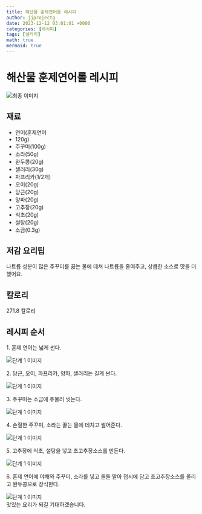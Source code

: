 ```yaml
---
title: 해산물 훈제연어롤 레시피
author: jjprojectg
date: 2023-12-12 03:01:01 +0000
categories: [레시피]
tags: [샐러리]
math: true
mermaid: true
---
```

<meta name="og:type" content="website"/>
<meta charset="UTF-8"/>
<div class="header">
  <h1>해산물 훈제연어롤 레시피</h1>
</div>

<div class="container my-4">
  <div class="row">
    <div class="col-12 col-md-6">
      <div class="recipe-image">
        <img src="http://www.foodsafetykorea.go.kr/uploadimg/cook/10_00612_2.png" class="step-image" alt="최종 이미지"/>
      </div>
    </div>
    <div class="col-12 col-md-6">
      <div class="ingredients">
        <h2>재료</h2>
        <ul class="card">
          <li> 연어(훈제연어 </li>
          <li>  120g) </li>
          <li>  주꾸미(100g) </li>
          <li>  소라(50g) </li>
          <li>  완두콩(20g) </li>
          <li> 샐러리(30g) </li>
          <li>  파프리카(1/2개) </li>
          <li>  오이(20g) </li>
          <li>  당근(20g) </li>
          <li> 양파(20g) </li>
          <li>  고추장(20g) </li>
          <li>  식초(20g) </li>
          <li>  설탕(20g) </li>
          <li>  소금(0.3g) </li>
</ul>
      </div>
    </div>
    <div class="col-12 col-md-6">
      <div class="ingredients">
        <h2>저감 요리팁</h2>
        <div class="card"> 
          <p>
            나트륨 성분이 많은 주꾸미를 끓는 물에 데쳐 나트륨을 줄여주고, 상큼한 소스로 맛을 더했어요.
          </p>
        </div>
      </div>
      <div class="ingredients">
        <h2>칼로리</h2>
        <div class="card"> 
          <p>
            271.8 칼로리
          </p>
        </div>
      </div>
    </div>
  </div>

  <h2 class="my-4">레시피 순서</h2>
  <div class="card recipe-card">
    <div class="card-body recipe-step">
      <p class="card-text step-description">1. 훈제 연어는 넓게 썬다.</p>
      <img src="http://www.foodsafetykorea.go.kr/uploadimg/cook/20_00612_1.png" alt="단계 1 이미지" class="step-image"/>
    </div>
  </div>
  <div class="card recipe-card">
    <div class="card-body recipe-step">
      <p class="card-text step-description">2. 당근, 오이, 파프리카, 양파, 샐러리는
길게 썬다.</p>
      <img src="http://www.foodsafetykorea.go.kr/uploadimg/cook/20_00612_2.png" alt="단계 1 이미지" class="step-image"/>
    </div>
  </div>
  <div class="card recipe-card">
    <div class="card-body recipe-step">
      <p class="card-text step-description">3. 주꾸미는 소금에 주물러 씻는다.</p>
      <img src="http://www.foodsafetykorea.go.kr/uploadimg/cook/20_00612_3.png" alt="단계 1 이미지" class="step-image"/>
    </div>
  </div>
  <div class="card recipe-card">
    <div class="card-body recipe-step">
      <p class="card-text step-description">4. 손질한 주꾸미, 소라는 끓는 물에
데치고 썰어준다.</p>
      <img src="http://www.foodsafetykorea.go.kr/uploadimg/cook/20_00612_4.png" alt="단계 1 이미지" class="step-image"/>
    </div>
  </div>
  <div class="card recipe-card">
    <div class="card-body recipe-step">
      <p class="card-text step-description">5. 고추장에 식초, 설탕을 넣고
초고추장소스를 만든다.</p>
      <img src="http://www.foodsafetykorea.go.kr/uploadimg/cook/20_00612_5.png" alt="단계 1 이미지" class="step-image"/>
    </div>
  </div>
  <div class="card recipe-card">
    <div class="card-body recipe-step">
      <p class="card-text step-description">6. 훈제 연어에 야채와 주꾸미, 소라를
넣고 돌돌 말아 접시에 담고
초고추장소스를 올리고 완두콩으로
장식한다.</p>
      <img src="http://www.foodsafetykorea.go.kr/uploadimg/cook/20_00612_6.png" alt="단계 1 이미지" class="step-image"/>
    </div>
  </div>

</div>
맛있는 요리가 되길 기대하겠습니다.
